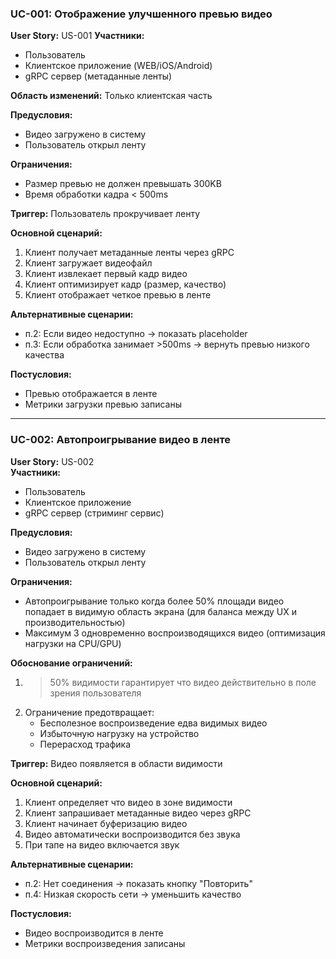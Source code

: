 ### UC-001: Отображение улучшенного превью видео
**User Story:** US-001
**Участники:**
- Пользователь
- Клиентское приложение (WEB/iOS/Android)
- gRPC сервер (метаданные ленты)

**Область изменений:** Только клиентская часть

**Предусловия:**
- Видео загружено в систему
- Пользователь открыл ленту

**Ограничения:**
- Размер превью не должен превышать 300KB
- Время обработки кадра < 500ms

**Триггер:** Пользователь прокручивает ленту

**Основной сценарий:**
1. Клиент получает метаданные ленты через gRPC
2. Клиент загружает видеофайл
3. Клиент извлекает первый кадр видео
4. Клиент оптимизирует кадр (размер, качество)
5. Клиент отображает четкое превью в ленте

**Альтернативные сценарии:**  
- п.2: Если видео недоступно → показать placeholder  
- п.3: Если обработка занимает >500ms → вернуть превью низкого качества  

**Постусловия:**  
- Превью отображается в ленте  
- Метрики загрузки превью записаны  

---

### UC-002: Автопроигрывание видео в ленте  
**User Story:** US-002  
**Участники:**  
- Пользователь  
- Клиентское приложение  
- gRPC сервер (стриминг сервис)  

**Предусловия:**  
- Видео загружено в систему  
- Пользователь открыл ленту  

**Ограничения:**
- Автопроигрывание только когда более 50% площади видео попадает в видимую область экрана (для баланса между UX и производительностью)
- Максимум 3 одновременно воспроизводящихся видео (оптимизация нагрузки на CPU/GPU)
  
**Обоснование ограничений:**
1. >50% видимости гарантирует что видео действительно в поле зрения пользователя
2. Ограничение предотвращает:
   - Бесполезное воспроизведение едва видимых видео
   - Избыточную нагрузку на устройство
   - Перерасход трафика

**Триггер:** Видео появляется в области видимости  

**Основной сценарий:**  
1. Клиент определяет что видео в зоне видимости  
2. Клиент запрашивает метаданные видео через gRPC  
3. Клиент начинает буферизацию видео  
4. Видео автоматически воспроизводится без звука  
5. При тапе на видео включается звук  

**Альтернативные сценарии:**  
- п.2: Нет соединения → показать кнопку "Повторить"  
- п.4: Низкая скорость сети → уменьшить качество  

**Постусловия:**  
- Видео воспроизводится в ленте  
- Метрики воспроизведения записаны  